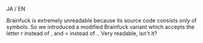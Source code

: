 JA / EN

Brainfuck is extremely unreadable because its source code consists only of symbols. So we introduced a modified Brainfuck variant which accepts the letter r instead of , and = instead of .. Very readable, isn't it?

